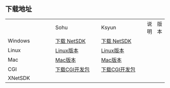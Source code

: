 ## 下载地址

 <table>
 <tr><td style="width:200px;"> </td><td style="width:200px;">Sohu</td><td style="width:200px;">Ksyun</td><td>说明</td><td>版本</td></tr>
 <tr><td>Windows</td><td><a href="https://pan.sohu.net/f/MTY4MzQsaGR1a20.htm">下载 NetSDK</a> </td><td><a href="https://kss.ksyun.com/xmcfs/sdk/NETSDK(20181023).zip">下载 NetSDK</a>
  </td><td></td><td></td></tr>
 <tr><td>Linux</td><td><a href="https://pan.sohu.net/s/ODk2NDgsdXhkbXU.htm">Linux版本</a></td><td><a href="https://kss.ksyun.com/xmcfs/sdk/Linux(20170519).zip">Linux版本</a></td><td></td><td></td></tr>
<tr><td>Mac</td><td><a href="https://pan.sohu.net/s/ODk2NDcsdXhkbWk.htm">Mac版本</a></td><td><a href="https://kss.ksyun.com/xmcfs/sdk/MAC(20170518).zip">Mac版本</a></td><td></td><td></td></tr>
 <tr><td>CGI</td><td><a href="https://pan.sohu.net/s/ODU5OTEsdXF4eGg.htm">下载CGI开发包</a></td><td><a href="https://kss.ksyun.com/xmcfs/sdk/CGI_demo.zip">下载CGI开发包</a></td><td></td><td></td></tr>
 <tr><td>XNetSDK</td><td></td><td></td><td></td><td></td></tr>
 </table>
